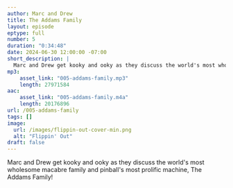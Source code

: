 ```yaml
---
author: Marc and Drew
title: The Addams Family
layout: episode
eptype: full
number: 5 
duration: "0:34:48"
date: 2024-06-30 12:00:00 -07:00 
short_description: |
  Marc and Drew get kooky and ooky as they discuss the world's most wholesome macabre family and pinball's most prolific machine, The Addams Family!
mp3:
    asset_link: "005-addams-family.mp3"
    length: 27971584
aac:
    asset_link: "005-addams-family.m4a"
    length: 20176896
url: /005-addams-family
tags: []
image: 
  url: /images/flippin-out-cover-min.png
  alt: "Flippin' Out"
draft: false
---
```

Marc and Drew get kooky and ooky as they discuss the world's most wholesome macabre family and pinball's most prolific machine, The Addams Family!
